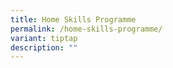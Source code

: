 ```yaml
---
title: Home Skills Programme
permalink: /home-skills-programme/
variant: tiptap
description: ""
---
```

